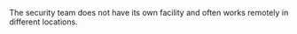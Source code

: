 
The security team does not have its own facility and often works remotely in different locations.

